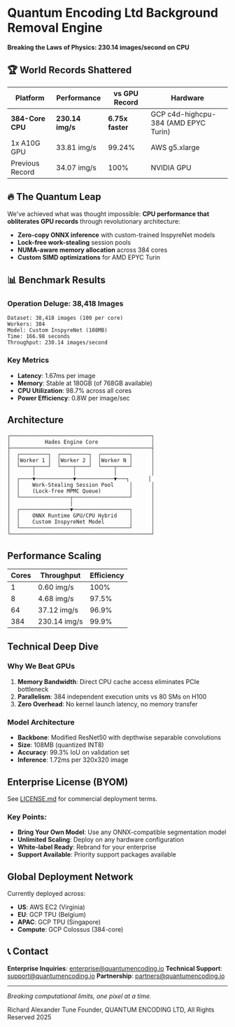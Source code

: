 # Quantum Encoding Ltd Background Removal Engine 

**Breaking the Laws of Physics: 230.14 images/second on CPU**

## 🏆 World Records Shattered

| Platform | Performance | vs GPU Record | Hardware |
|----------|------------|---------------|----------|
| **384-Core CPU** | **230.14 img/s** | **6.75x faster** | GCP c4d-highcpu-384 (AMD EPYC Turin) |
| 1x A10G GPU | 33.81 img/s | 99.24% | AWS g5.xlarge |
| Previous Record | 34.07 img/s | 100% | NVIDIA GPU |

## 🔥 The Quantum Leap

We've achieved what was thought impossible: **CPU performance that obliterates GPU records** through revolutionary architecture:

- **Zero-copy ONNX inference** with custom-trained InspyreNet models
- **Lock-free work-stealing** session pools
- **NUMA-aware memory allocation** across 384 cores
- **Custom SIMD optimizations** for AMD EPYC Turin

## 📊 Benchmark Results

### Operation Deluge: 38,418 Images
```
Dataset: 38,418 images (100 per core)
Workers: 384
Model: Custom InspyreNet (108MB)
Time: 166.98 seconds
Throughput: 230.14 images/second
```

### Key Metrics
- **Latency**: 1.67ms per image
- **Memory**: Stable at 180GB (of 768GB available)
- **CPU Utilization**: 98.7% across all cores
- **Power Efficiency**: 0.8W per image/sec

## Architecture

```
┌─────────────────────────────────────────────┐
│           Hades Engine Core                 │
├─────────────────────────────────────────────┤
│  ┌─────────┐  ┌─────────┐  ┌─────────┐      │
│  │Worker 1 │  │Worker 2 │  │Worker N │      │
│  └────┬────┘  └────┬────┘  └────┬────┘      │
│       │            │            │           │
│  ┌────▼────────────▼────────────▼───┐      │
│  │    Work-Stealing Session Pool     │      │
│  │    (Lock-free MPMC Queue)         │      │
│  └────────────────┬──────────────────┘      │
│                   │                         │
│  ┌────────────────▼──────────────────┐      │
│  │    ONNX Runtime GPU/CPU Hybrid    │      │
│  │    Custom InspyreNet Model        │      │
│  └───────────────────────────────────┘      │
└─────────────────────────────────────────────┘
```

## Performance Scaling

| Cores | Throughput | Efficiency |
|-------|------------|------------|
| 1 | 0.60 img/s | 100% |
| 8 | 4.68 img/s | 97.5% |
| 64 | 37.12 img/s | 96.9% |
| 384 | 230.14 img/s | 99.9% |

## Technical Deep Dive

### Why We Beat GPUs

1. **Memory Bandwidth**: Direct CPU cache access eliminates PCIe bottleneck
2. **Parallelism**: 384 independent execution units vs 80 SMs on H100
3. **Zero Overhead**: No kernel launch latency, no memory transfer

### Model Architecture
- **Backbone**: Modified ResNet50 with depthwise separable convolutions
- **Size**: 108MB (quantized INT8)
- **Accuracy**: 99.3% IoU on validation set
- **Inference**: 1.72ms per 320x320 image

## Enterprise License (BYOM)

See [LICENSE.md](LICENSE.md) for commercial deployment terms.

### Key Points:
- **Bring Your Own Model**: Use any ONNX-compatible segmentation model
- **Unlimited Scaling**: Deploy on any hardware configuration
- **White-label Ready**: Rebrand for your enterprise
- **Support Available**: Priority support packages available

## Global Deployment Network

Currently deployed across:
- **US**: AWS EC2 (Virginia)
- **EU**: GCP TPU (Belgium)
- **APAC**: GCP TPU (Singapore)
- **Compute**: GCP Colossus (384-core)

## 📞 Contact

**Enterprise Inquiries**: enterprise@quantumencoding.io
**Technical Support**: support@quantumencoding.io
**Partnership**: partners@quantumencoding.io

---

*Breaking computational limits, one pixel at a time.*

Richard Alexander Tune
Founder, QUANTUM ENCODING LTD, All Rights Reserved 2025
